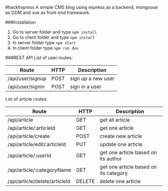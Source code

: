 #hacktivpress
A simple CMS blog using express as a backend, mongoose as ODM and vue as front end framework.

###Installation
1. Go to server folder and type `npm install`
2. Go to client folder and type `npm install`
3. In server folder type `npm start`
4. In client folder type `npm run dev`

###REST API
List of user routes:

|Route|HTTP|Description|
|-----|----|----------|
|/api/user/signup|POST|sign up a new user|
|/api/user/signin|POST|sign in a user|

List of article routes:

|Route|HTTP|Description|
|-----|----|----------|
|/api/article|GET|get all article|
|/api/article/:articleId|GET|get one article|
|/api/article/create|POST|create new article|
|/api/article/edit/:articleId|PUT|update one article|
|/api/article/:userId|GET|get one article based on its author|
|/api/article/:categoryName|GET|get one article based on its category|
|/api/article/delete/articleId|DELETE|delete one article|

